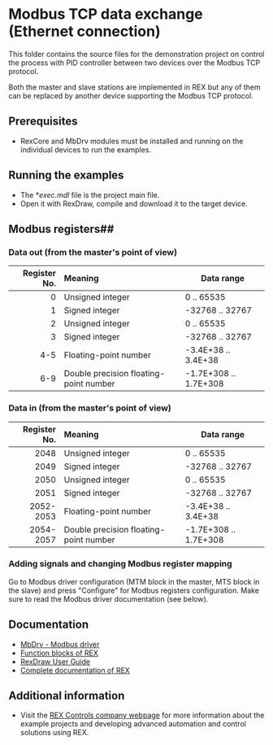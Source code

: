 ﻿Modbus TCP data exchange (Ethernet connection) 
==============================================

This folder contains the source files for the demonstration project on control 
the process with PID controller between two devices over the Modbus TCP protocol.

Both the master and slave stations are implemented in REX
but any of them can be replaced by another device supporting the Modbus TCP 
protocol. 

## Prerequisites ##
- RexCore and MbDrv modules must be installed and running on the individual 
devices to run the examples.

## Running the examples ##
- The **exec.mdl* file is the project main file.
- Open it with RexDraw, compile and download it to the target device.

## Modbus registers##

### Data out (from the master's point of view) ###
| Register No. | Meaning                                | Data range            |
| ------------:|:-------------------------------------- |---------------------- |
|            0 | Unsigned integer                       |         0 .. 65535    |
|            1 | Signed integer                         |    -32768 .. 32767    |
|            2 | Unsigned integer                       |         0 .. 65535    |
|            3 | Signed integer                         |    -32768 .. 32767    |
|          4-5 | Floating-point number                  |  -3.4E+38 .. 3.4E+38  |
|          6-9 | Double precision floating-point number | -1.7E+308 .. 1.7E+308 |

### Data in (from the master's point of view) ###
| Register No. | Meaning                                | Data range            |
| ------------:|:-------------------------------------- |---------------------- |
|         2048 | Unsigned integer                       |         0 .. 65535    |
|         2049 | Signed integer                         |    -32768 .. 32767    |
|         2050 | Unsigned integer                       |         0 .. 65535    |
|         2051 | Signed integer                         |    -32768 .. 32767    |
|    2052-2053 | Floating-point number                  |  -3.4E+38 .. 3.4E+38  |
|    2054-2057 | Double precision floating-point number | -1.7E+308 .. 1.7E+308 |

### Adding signals and changing Modbus register mapping ###
Go to Modbus driver configuration (MTM block in the master, MTS block in the 
slave) and press "Configure" for Modbus registers configuration. Make sure 
to read the Modbus driver documentation (see below).

## Documentation ##

- [MbDrv - Modbus driver](https://www.rexcontrols.com/media/2.50.4/doc/ENGLISH/MANUALS/MbDrv/MbDrv_ENG.html)
- [Function blocks of REX](https://www.rexcontrols.com/media/2.50.4/doc/ENGLISH/MANUALS/BRef/BRef_ENG.html)
- [RexDraw User Guide](https://www.rexcontrols.com/media/2.50.4/doc/ENGLISH/MANUALS/RexDraw/RexDraw_ENG.html)
- [Complete documentation of REX](http://www.rexcontrols.com/documentation-and-support)

## Additional information ##

- Visit the [REX Controls company webpage](http://www.rexcontrols.com) 
for more information about the example projects and developing advanced 
automation and control solutions using REX.